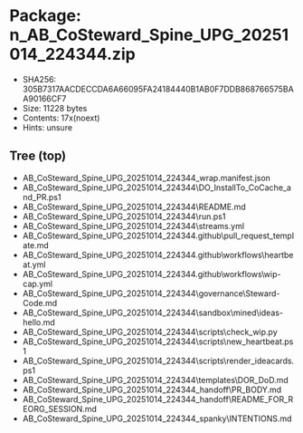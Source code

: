 # Package: n_AB_CoSteward_Spine_UPG_20251014_224344.zip

* SHA256: 305B7317AACDECCDA6A66095FA24184440B1AB0F7DDB868766575BAA90166CF7
* Size:   11228 bytes
* Contents: 17x(noext)
* Hints:  unsure

## Tree (top)
- AB_CoSteward_Spine_UPG_20251014_224344\_wrap.manifest.json
- AB_CoSteward_Spine_UPG_20251014_224344\DO_InstallTo_CoCache_and_PR.ps1
- AB_CoSteward_Spine_UPG_20251014_224344\README.md
- AB_CoSteward_Spine_UPG_20251014_224344\run.ps1
- AB_CoSteward_Spine_UPG_20251014_224344\streams.yml
- AB_CoSteward_Spine_UPG_20251014_224344\.github\pull_request_template.md
- AB_CoSteward_Spine_UPG_20251014_224344\.github\workflows\heartbeat.yml
- AB_CoSteward_Spine_UPG_20251014_224344\.github\workflows\wip-cap.yml
- AB_CoSteward_Spine_UPG_20251014_224344\governance\Steward-Code.md
- AB_CoSteward_Spine_UPG_20251014_224344\sandbox\mined\ideas-hello.md
- AB_CoSteward_Spine_UPG_20251014_224344\scripts\check_wip.py
- AB_CoSteward_Spine_UPG_20251014_224344\scripts\new_heartbeat.ps1
- AB_CoSteward_Spine_UPG_20251014_224344\scripts\render_ideacards.ps1
- AB_CoSteward_Spine_UPG_20251014_224344\templates\DOR_DoD.md
- AB_CoSteward_Spine_UPG_20251014_224344\_handoff\PR_BODY.md
- AB_CoSteward_Spine_UPG_20251014_224344\_handoff\README_FOR_REORG_SESSION.md
- AB_CoSteward_Spine_UPG_20251014_224344\_spanky\INTENTIONS.md


